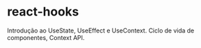 # react-hooks
Introdução ao UseState, UseEffect e UseContext. Ciclo de vida de componentes, Context API.
